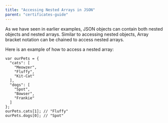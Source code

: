 ```yaml
---
title: "Accessing Nested Arrays in JSON"
parent: "certificates-guide"
---
```


As we have seen in earlier examples, JSON objects can contain both nested objects and nested arrays. Similar to accessing nested objects, Array bracket notation can be chained to access nested arrays.

Here is an example of how to access a nested array:

    var ourPets = { 
      "cats": [
        "Meowzer",
        "Fluffy",
        "Kit-Cat"
      ],
      "dogs": [
        "Spot",
        "Bowser",
        "Frankie"
      ]
    };
    ourPets.cats[1]; // "Fluffy"
    ourPets.dogs[0]; // "Spot"
